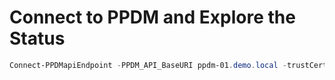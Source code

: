 # Connect to PPDM and Explore the Status

```Powershell
Connect-PPDMapiEndpoint -PPDM_API_BaseURI ppdm-01.demo.local -trustCert
```


```Powershell

```

